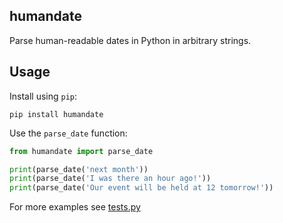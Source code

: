 humandate
---------

Parse human-readable dates in Python in arbitrary strings.

Usage
-----

Install using `pip`:

```
pip install humandate
```

Use the `parse_date` function:

```python
from humandate import parse_date

print(parse_date('next month'))
print(parse_date('I was there an hour ago!'))
print(parse_date('Our event will be held at 12 tomorrow!'))
```

For more examples see [tests.py](humandate/tests.py)
